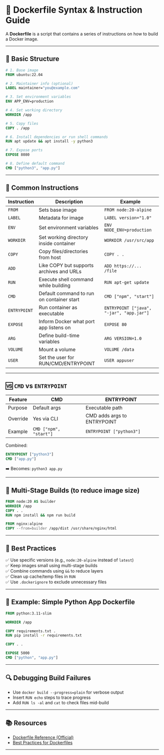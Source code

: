 
# 🐳 Dockerfile Syntax & Instruction Guide

A **Dockerfile** is a script that contains a series of instructions on how to build a Docker image.

---

## 🧱 Basic Structure

```Dockerfile
# 1. Base image
FROM ubuntu:22.04

# 2. Maintainer info (optional)
LABEL maintainer="you@example.com"

# 3. Set environment variables
ENV APP_ENV=production

# 4. Set working directory
WORKDIR /app

# 5. Copy files
COPY . /app

# 6. Install dependencies or run shell commands
RUN apt update && apt install -y python3

# 7. Expose ports
EXPOSE 8080

# 8. Define default command
CMD ["python3", "app.py"]
```

---

## 🧾 Common Instructions

| Instruction | Description | Example |
|-------------|-------------|---------|
| `FROM` | Sets base image | `FROM node:20-alpine` |
| `LABEL` | Metadata for image | `LABEL version="1.0"` |
| `ENV` | Set environment variables | `ENV NODE_ENV=production` |
| `WORKDIR` | Set working directory inside container | `WORKDIR /usr/src/app` |
| `COPY` | Copy files/directories from host | `COPY . .` |
| `ADD` | Like COPY but supports archives and URLs | `ADD https://... /file` |
| `RUN` | Execute shell command while building | `RUN apt-get update` |
| `CMD` | Default command to run on container start | `CMD ["npm", "start"]` |
| `ENTRYPOINT` | Run container as executable | `ENTRYPOINT ["java", "-jar", "app.jar"]` |
| `EXPOSE` | Inform Docker what port app listens on | `EXPOSE 80` |
| `ARG` | Define build-time variables | `ARG VERSION=1.0` |
| `VOLUME` | Mount a volume | `VOLUME /data` |
| `USER` | Set the user for RUN/CMD/ENTRYPOINT | `USER appuser` |

---

## 🆚 `CMD` vs `ENTRYPOINT`

| Feature | CMD | ENTRYPOINT |
|--------|-----|------------|
| Purpose | Default args | Executable path |
| Override | Yes via CLI | CMD adds args to ENTRYPOINT |
| Example | `CMD ["npm", "start"]` | `ENTRYPOINT ["python3"]` |

Combined:
```Dockerfile
ENTRYPOINT ["python3"]
CMD ["app.py"]
```
➡️ Becomes: `python3 app.py`

---

## 🔄 Multi-Stage Builds (to reduce image size)

```Dockerfile
FROM node:20 AS builder
WORKDIR /app
COPY . .
RUN npm install && npm run build

FROM nginx:alpine
COPY --from=builder /app/dist /usr/share/nginx/html
```

---

## 📌 Best Practices

✅ Use specific versions (e.g., `node:20-alpine` instead of `latest`)  
✅ Keep images small using multi-stage builds  
✅ Combine commands using `&&` to reduce layers  
✅ Clean up cache/temp files in `RUN`  
✅ Use `.dockerignore` to exclude unnecessary files  

---

## 📂 Example: Simple Python App Dockerfile

```Dockerfile
FROM python:3.11-slim

WORKDIR /app

COPY requirements.txt .
RUN pip install -r requirements.txt

COPY . .

EXPOSE 5000
CMD ["python", "app.py"]
```

---

## 🔍 Debugging Build Failures

- Use `docker build --progress=plain` for verbose output
- Insert `RUN echo` steps to trace progress
- Add `RUN ls -al` and `cat` to check files mid-build

---

## 📚 Resources

- [Dockerfile Reference (Official)](https://docs.docker.com/engine/reference/builder/)
- [Best Practices for Dockerfiles](https://docs.docker.com/develop/develop-images/dockerfile_best-practices/)

---
